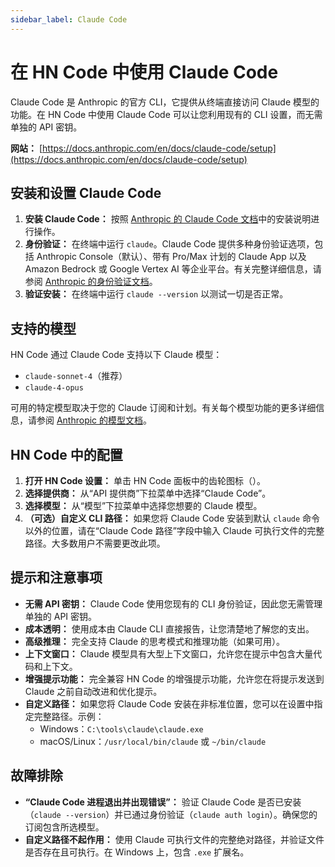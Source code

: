 ```yaml
---
sidebar_label: Claude Code
---
```


# 在 HN Code 中使用 Claude Code

Claude Code 是 Anthropic 的官方 CLI，它提供从终端直接访问 Claude 模型的功能。在 HN Code 中使用 Claude Code 可以让您利用现有的 CLI 设置，而无需单独的 API 密钥。

**网站：** [https://docs.anthropic.com/en/docs/claude-code/setup](https://docs.anthropic.com/en/docs/claude-code/setup)

## 安装和设置 Claude Code

1.  **安装 Claude Code：** 按照 [Anthropic 的 Claude Code 文档](https://docs.anthropic.com/en/docs/claude-code/setup)中的安装说明进行操作。
2.  **身份验证：** 在终端中运行 `claude`。Claude Code 提供多种身份验证选项，包括 Anthropic Console（默认）、带有 Pro/Max 计划的 Claude App 以及 Amazon Bedrock 或 Google Vertex AI 等企业平台。有关完整详细信息，请参阅 [Anthropic 的身份验证文档](https://docs.anthropic.com/en/docs/claude-code/setup)。
3.  **验证安装：** 在终端中运行 `claude --version` 以测试一切是否正常。

## 支持的模型

HN Code 通过 Claude Code 支持以下 Claude 模型：

- `claude-sonnet-4`（推荐）
- `claude-4-opus`

可用的特定模型取决于您的 Claude 订阅和计划。有关每个模型功能的更多详细信息，请参阅 [Anthropic 的模型文档](https://docs.anthropic.com/en/docs/about-claude/models)。

## HN Code 中的配置

1.  **打开 HN Code 设置：** 单击 HN Code 面板中的齿轮图标（<Codicon name="gear" />）。
2.  **选择提供商：** 从“API 提供商”下拉菜单中选择“Claude Code”。
3.  **选择模型：** 从“模型”下拉菜单中选择您想要的 Claude 模型。
4.  **（可选）自定义 CLI 路径：** 如果您将 Claude Code 安装到默认 `claude` 命令以外的位置，请在“Claude Code 路径”字段中输入 Claude 可执行文件的完整路径。大多数用户不需要更改此项。

## 提示和注意事项

- **无需 API 密钥：** Claude Code 使用您现有的 CLI 身份验证，因此您无需管理单独的 API 密钥。
- **成本透明：** 使用成本由 Claude CLI 直接报告，让您清楚地了解您的支出。
- **高级推理：** 完全支持 Claude 的思考模式和推理功能（如果可用）。
- **上下文窗口：** Claude 模型具有大型上下文窗口，允许您在提示中包含大量代码和上下文。
- **增强提示功能：** 完全兼容 HN Code 的增强提示功能，允许您在将提示发送到 Claude 之前自动改进和优化提示。
- **自定义路径：** 如果您将 Claude Code 安装在非标准位置，您可以在设置中指定完整路径。示例：
    - Windows：`C:\tools\claude\claude.exe`
    - macOS/Linux：`/usr/local/bin/claude` 或 `~/bin/claude`

## 故障排除

- **“Claude Code 进程退出并出现错误”：** 验证 Claude Code 是否已安装（`claude --version`）并已通过身份验证（`claude auth login`）。确保您的订阅包含所选模型。
- **自定义路径不起作用：** 使用 Claude 可执行文件的完整绝对路径，并验证文件是否存在且可执行。在 Windows 上，包含 `.exe` 扩展名。
